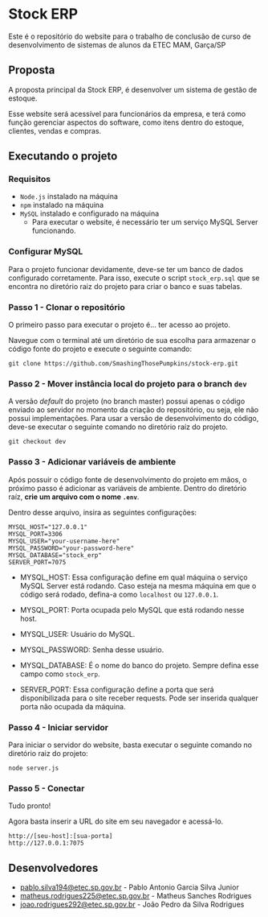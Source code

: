 # Stock ERP

Este é o repositório do website para o trabalho de conclusão de curso de desenvolvimento de sistemas de alunos da ETEC MAM, Garça/SP

## Proposta

A proposta principal da Stock ERP, é desenvolver um sistema de gestão de estoque.

Esse website será acessível para funcionários da empresa, e terá como função gerenciar aspectos do software, como itens dentro do estoque, clientes, vendas e compras.

## Executando o projeto

### Requisitos

- `Node.js` instalado na máquina
- `npm` instalado na máquina
- `MySQL` instalado e configurado na máquina
    - Para executar o website, é necessário ter um serviço MySQL Server funcionando.

### Configurar MySQL

Para o projeto funcionar devidamente, deve-se ter um banco de dados configurado corretamente. Para isso, execute o script `stock_erp.sql` que se encontra no diretório raiz do projeto para criar o banco e suas tabelas.

### Passo 1 - Clonar o repositório

O primeiro passo para executar o projeto é... ter acesso ao projeto.

Navegue com o terminal até um diretório de sua escolha para armazenar o código fonte do projeto e execute o seguinte comando:

```
git clone https://github.com/SmashingThosePumpkins/stock-erp.git
```

### Passo 2 - Mover instância local do projeto para o branch `dev`

A versão *default* do projeto (no branch master) possui apenas o código enviado ao servidor no momento da criação do repositório, ou seja, ele não possui implementações. Para usar a versão de desenvolvimento do código, deve-se executar o seguinte comando no diretório raíz do projeto.

```
git checkout dev
```

### Passo 3 - Adicionar variáveis de ambiente

Após possuir o código fonte de desenvolvimento do projeto em mãos, o próximo passo é adicionar as variáveis de ambiente. Dentro do diretório raíz, **crie um arquivo com o nome `.env`**.

Dentro desse arquivo, insira as seguintes configurações:

```
MYSQL_HOST="127.0.0.1"
MYSQL_PORT=3306
MYSQL_USER="your-username-here"
MYSQL_PASSWORD="your-password-here"
MYSQL_DATABASE="stock_erp"
SERVER_PORT=7075
```

- MYSQL_HOST: Essa configuração define em qual máquina o serviço MySQL Server está rodando. Caso esteja na mesma máquina em que o código será rodado, defina-a como `localhost` ou `127.0.0.1`.

- MYSQL_PORT: Porta ocupada pelo MySQL que está rodando nesse host.

- MYSQL_USER: Usuário do MySQL.

- MYSQL_PASSWORD: Senha desse usuário.

- MYSQL_DATABASE: É o nome do banco do projeto. Sempre defina esse campo como `stock_erp`.

- SERVER_PORT: Essa configuração define a porta que será disponibilizada para o site receber requests. Pode ser inserida qualquer porta não ocupada da máquina.

### Passo 4 - Iniciar servidor

Para iniciar o servidor do website, basta executar o seguinte comando no diretório raiz do projeto:

```
node server.js
```

### Passo 5 - Conectar

Tudo pronto!

Agora basta inserir a URL do site em seu navegador e acessá-lo.

```
http://[seu-host]:[sua-porta]
http://127.0.0.1:7075
```

## Desenvolvedores

- pablo.silva194@etec.sp.gov.br - Pablo Antonio Garcia Silva Junior
- matheus.rodrigues225@etec.sp.gov.br - Matheus Sanches Rodrigues
- joao.rodrigues292@etec.sp.gov.br - João Pedro da Silva Rodrigues